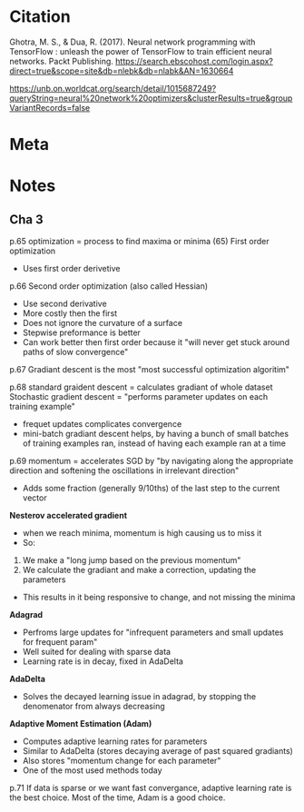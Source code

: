 # Citation 
Ghotra, M. S., & Dua, R. (2017). Neural network programming with TensorFlow : unleash the power of TensorFlow to train efficient neural networks. Packt Publishing. https://search.ebscohost.com/login.aspx?direct=true&scope=site&db=nlebk&db=nlabk&AN=1630664

https://unb.on.worldcat.org/search/detail/1015687249?queryString=neural%20network%20optimizers&clusterResults=true&groupVariantRecords=false

# Meta

# Notes
## Cha 3
p.65
optimization = process to find maxima or minima (65)
First order optimization
- Uses first order derivetive

p.66
Second order optimization (also called Hessian)
- Use second derivative
- More costly then the first
- Does not ignore the curvature of a surface
- Stepwise preformance is better
- Can work better then first order because it "will never get stuck around paths of slow convergence"

p.67
Gradiant descent is the most "most successful optimization algoritim"

p.68
standard graident descent = calculates gradiant of whole dataset
Stochastic gradient descent = "performs parameter updates on each training example"
- frequet updates complicates convergence 
- mini-batch gradiant descent helps, by having a bunch of small batches of training examples ran, instead of having each example ran at a time

p.69
momentum = accelerates SGD by "by navigating along the appropriate direction and softening the oscillations in irrelevant direction"
- Adds some fraction (generally 9/10ths) of the last step to the current vector

**Nesterov accelerated gradient** 
- when we reach minima, momentum is high causing us to miss it
- So:
1. We make a "long jump based on the previous momentum"
2. We calculate the gradiant and make a correction, updating the parameters
- This results in it being responsive to change, and not missing the minima

**Adagrad**
- Perfroms large updates for "infrequent parameters and small updates for frequent param"
- Well suited for dealing with sparse data
- Learning rate is in decay, fixed in AdaDelta

**AdaDelta**
- Solves the decayed learning issue in adagrad, by stopping the denomenator from always decreasing 

**Adaptive Moment Estimation (Adam)**
- Computes adaptive learning rates for parameters
- Similar to AdaDelta (stores decaying average of past squared gradiants)
- Also stores "momentum change for each parameter"
- One of the most used methods today

p.71
If data is sparse or we want fast convergance, adaptive learning rate is the best choice. Most of the time, Adam is a good choice.